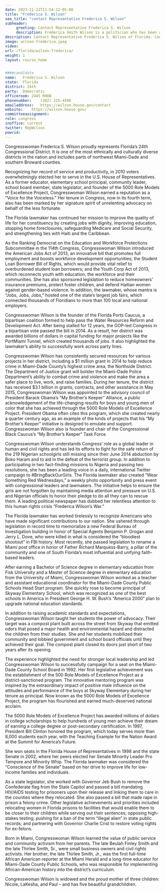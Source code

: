 ```yaml
---
date: 2023-11-22T11:54:12-05:00
title: "Frederica S. Wilson"
seo_title: "contact Representative Frederica S. Wilson"
subheader:
     greeting: Contact Representative Frederica S. Wilson 
     description: Frederica Smith Wilson is a politician who has been a member of the United States House of Representatives since 2011, representing Florida's 24th congressional district.
description: Contact Representative Frederica S. Wilson of Florida. Contact information for Frederica S. Wilson includes email address, phone number, and mailing address.
image: wilson-frederica.jpeg
video: 
url: /florida/wilson-frederica/
weight: 1
layout: course_home


####candidate
name:	Frederica S. Wilson
state:	Florida
district: 24th
party:	Democratic
officeroom:	2445 RHOB
phonenumber:	(202) 225-4506
emailaddress:	https://wilson.house.gov/contact
website:	https://wilson.house.gov/
committeeassignment: 
role: congress
inoffice: current
twitter: RepWilson
powrid: 
---
```


Congresswoman Frederica S. Wilson proudly represents Florida’s 24th Congressional District. It is one of the most ethnically and culturally diverse districts in the nation and includes parts of northwest Miami-Dade and southern Broward counties.   

Recognizing her record of service and productivity, in 2010 voters overwhelmingly elected her to serve in the U.S. House of Representatives. As a former educator, elementary school principal, community leader, school board member, state legislator, and founder of the 5000 Role Models of Excellence Project, Congresswoman Wilson earned a reputation as a “Voice for the Voiceless.”  Her tenure in Congress, now in its fourth term, also has been marked by her signature spirit of unrelenting advocacy on behalf of the less fortunate.

The Florida lawmaker has continued her mission to improve the quality of life for her constituency by creating jobs with dignity, improving education, stopping home foreclosures, safeguarding Medicare and Social Security, and strengthening ties with Haiti and the Caribbean. 

As the Ranking Democrat on the Education and Workforce Protections Subcommittee in the 114th Congress, Congresswoman Wilson introduced the American Jobs Act of 2013, an innovative bill that promotes full employment and boosts workforce development opportunities; the Student Loan Borrower Bill of Rights, which would provide vital relief to overburdened student loan borrowers; and the Youth Corp Act of 2013, which reconnects youth with education, the workforce and their communities. She has also sponsored legislation to reduce homeowners’ insurance premiums, protect foster children, and defend Haitian women against gender-based violence. In addition, the lawmaker, whose mantra is “Jobs, Jobs, Jobs,” hosted one of the state’s largest job fairs, which connected thousands of Floridians to more than 100 local and national employers.

Congresswoman Wilson is the founder of the Florida Ports Caucus, a bipartisan coalition formed to help pass the Water Resources Reform and Development Act. After being stalled for 12 years, the GOP-led Congress in a bipartisan vote passed the bill in 2014. As a result, her district was awarded billions of dollars in capital funding for major projects like the PortMiami Tunnel, which created thousands of jobs. It also highlighted the lawmaker’s ability to successfully work across party lines.

Congresswoman Wilson has consistently secured resources for various projects in her district, including a $1 million grant in 2014 to help reduce crime in Miami-Dade County’s highest crime area, the Northside District. The Department of Justice grant will bolster the Miami-Dade Police Department’s ability to combat crime and violence and make the area a safer place to live, work, and raise families. During her tenure, the district has received $3.1 billion in grants, contracts, and other assistance.In May 2015, Congresswoman Wilson was appointed to the advisory council of President Barack Obama’s “My Brother’s Keeper” Alliance, a public acknowledgement of the life-changing results for boys and young men of color that she has achieved through the 5000 Role Models of Excellence Project. President Obama often cites this program, which she created nearly a quarter century ago, as an example of the kinds of projects that his “My Brother’s Keeper” initiative is designed to emulate and support. Congresswoman Wilson also is founder and chair of the Congressional Black Caucus’s “My Brother’s Keeper” Task Force. 

Congresswoman Wilson understands Congress’ role as a global leader in human and civil rights and has led its efforts to fight for the safe return of the 219 Nigerian schoolgirls still missing since their June 2014 abduction by Boko Haram and to aid in the defeat of the terrorist group. In addition to participating in two fact-finding missions to Nigeria and passing two resolutions, she has been a leading voice in a daily, international Twitter campaign to #BringBackOurGirls. The Florida lawmaker also created “Wear Something Red Wednesdays,” a weekly photo opportunity and press event with congressional leaders and lawmakers. The initiative helps to ensure the girls are not forgotten by maintaining media attention and pressure on U.S. and Nigerian officials to honor their pledge to do all they can to rescue them. A leading political newspaper has dubbed her relentless attention to this human rights crisis “Frederica Wilson’s War.”

The Florida lawmaker has worked tirelessly to recognize Americans who have made significant contributions to our nation. She ushered through legislation in record time to memorialize a new Federal Bureau of Investigation building in honor of Special Agents Benjamin P. Grogan and Jerry L. Dove, who were killed in what is considered the “bloodiest shootout” in FBI history. Most recently, she passed legislation to rename a Miami post office in honor of Father Richard Marquess-Barry, a pillar of the community and one of South Florida’s most influential and unifying faith-based leaders.

After earning a Bachelor of Science degree in elementary education from Fisk University and a Master of Science degree in elementary education from the University of Miami, Congresswoman Wilson worked as a teacher and assistant educational coordinator for the Miami-Dade County Public Schools Head Start program. She quickly rose to become principal of Skyway Elementary School, which was recognized as one of the best schools in America in President George H. W. Bush’s “America 2000” plan to upgrade national education standards.

In addition to raising academic standards and expectations, Congresswoman Wilson taught her students the power of advocacy. Their target was a compost plant built across the street from Skyway that emitted odors that posed a major health and environmental hazard and distracted the children from their studies. She and her students mobilized their community and lobbied government and school board officials until they achieved their goal. The compost plant closed its doors just short of two years after its opening.

The experience highlighted the need for stronger local leadership and led Congresswoman Wilson to successfully campaign for a seat on the Miami-Dade County School Board in 1992. Her first legislative achievement was the establishment of the 500 Role Models of Excellence Project as a district-sanctioned program. The innovative mentoring program was inspired by the extraordinary impact of positive male influence on the attitudes and performance of the boys at Skyway Elementary during her tenure as principal. Now known as the 5000 Role Models of Excellence Project, the program has flourished and earned much-deserved national acclaim.

The 5000 Role Models of Excellence Project has awarded millions of dollars in college scholarships to help hundreds of young men achieve their dream of earning a college degree or post-secondary certification.  In 1997, President Bill Clinton honored the program, which today serves more than 8,000 students each year, with the Teaching Example for the Nation Award at the Summit for America’s Future.

She won seats in the Florida House of Representatives in 1998 and the state Senate in 2002, where her peers elected her Senate Minority Leader Pro Tempore and Minority Whip. The Florida lawmaker was considered the “Conscience of the Senate” based on her drive to improve life for low-income families and individuals. 

As a state legislator, she worked with Governor Jeb Bush to remove the Confederate flag from the State Capitol and passed a bill mandating HIV/AIDS testing for prisoners upon their release and linking them to care in the counties where they relocated. She also passed a bill that made rape in prison a felony crime. Other legislative achievements and priorities included relocating women in Florida prisons to facilities that would enable them to be closer to their children while serving out their sentences; opposing high-stakes testing; pushing for a ban of the term “illegal alien” in state public records; and partnering with Governor Charlie Crist to restore voting rights for ex-felons.    

Born in Miami, Congresswoman Wilson learned the value of public service and community activism from her parents.  The late Beulah Finley Smith and the late Thirlee Smith, Sr., were small business owners and civil rights activists.  Her brother, the late Thirlee Smith, Jr., was the first full-time African American reporter at the Miami Herald and a long-time educator for Miami-Dade County Public Schools, who was responsible for implementing African-American history into the district’s curriculum. 

Congresswoman Wilson is widowed and the proud mother of three children: Nicole, LaKesha, and Paul – and has five beautiful grandchildren.